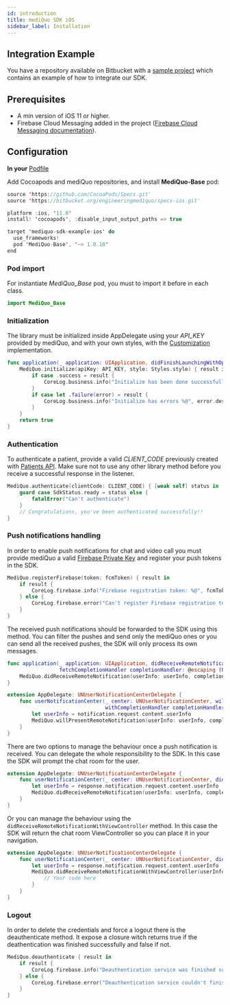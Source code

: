 ```yaml
---
id: introduction
title: mediQuo SDK iOS
sidebar_label: Installation
---
```


## Integration Example

You have a repository available on Bitbucket with a
[sample project](https://bitbucket.org/engineeringmediquo/mediquo-sdk-example-ios/src/master/)
which contains an example of how to integrate our SDK.

## Prerequisites

- A min version of iOS 11 or higher.
- Firebase Cloud Messaging added in the project ([Firebase Cloud Messaging documentation](https://firebase.google.com/docs/cloud-messaging/ios/client)).

## Configuration

**In your** [Podfile](https://guides.cocoapods.org/syntax/podfile.html)

Add Cocoapods and mediQuo repositories, and install **MediQuo-Base** pod:

```swift
source 'https://github.com/CocoaPods/Specs.git'
source 'https://bitbucket.org/engineeringmediquo/specs-ios.git'

platform :ios, '11.0'
install! 'cocoapods', :disable_input_output_paths => true

target 'mediquo-sdk-example-ios' do
  use_frameworks!
  pod 'MediQuo-Base', '~> 1.0.10'
end
```

### Pod import

For instantiate _MediQuo_Base_ pod, you must to import it before in each class.

```swift
import MediQuo_Base
```

### Initialization

The library must be initialized inside AppDelegate using your _API_KEY_ provided by mediQuo, and with your own styles, with the [Customization](https://developer.mediquo.com/docs/sdk/ios/customization) implementation.

```swift
func application(_ application: UIApplication, didFinishLaunchingWithOptions launchOptions: [UIApplication.LaunchOptionsKey: Any]?) -> Bool {
    MediQuo.initialize(apiKey: API_KEY, style: Styles.style) { result in
        if case .success = result {
            CoreLog.business.info("Initialize has been done successfully")
        }
        if case let .failure(error) = result {
            CoreLog.business.info("Initialize has errors %@", error.description)
        }
    }
    return true
}
```

### Authentication

To authenticate a patient, provide a valid _CLIENT_CODE_ previously created with [Patients API](http://developer.mediquo.com/docs/introduction/).
Make sure not to use any other library method before you receive a successful response in the listener.

```swift
MediQuo.authenticate(clientCode: CLIENT_CODE) { [weak self] status in
    guard case SdkStatus.ready = status else {
        fatalError("Can't authenticate")
    }
    // Congratulations, you've been authenticated successfully!!
}
```

### Push notifications handling

In order to enable push notifications for chat and video call you must provide mediQuo a valid [Firebase Private Key](https://firebase.google.com/docs/cloud-messaging/auth-server#provide-credentials-manually)
and register your push tokens in the SDK.

```swift
MediQuo.registerFirebase(token: fcmToken) { result in
    if result {
        CoreLog.firebase.info("Firebase registration token: %@", fcmToken)
    } else {
        CoreLog.firebase.error("Can't register Firebase registration token")
    }
}
```

The received push notifications should be forwarded to the SDK using this method. You can filter the pushes and send only the mediQuo ones or you can send all the received pushes, the SDK will only process its own messages.

```swift
func application(_ application: UIApplication, didReceiveRemoteNotification userInfo: [AnyHashable: Any],
                 fetchCompletionHandler completionHandler: @escaping (UIBackgroundFetchResult) -> Void) {
    MediQuo.didReceiveRemoteNotification(userInfo: userInfo, completion: completionHandler)
}

extension AppDelegate: UNUserNotificationCenterDelegate {
    func userNotificationCenter(_ center: UNUserNotificationCenter, willPresent notification: UNNotification,
                                withCompletionHandler completionHandler: @escaping (UNNotificationPresentationOptions) -> Void) {
        let userInfo = notification.request.content.userInfo
        MediQuo.willPresentRemoteNotification(userInfo: userInfo, completion: completionHandler)
    }
}
```

There are two options to manage the behaviour once a push notification is received. You can delegate the whole responsibility to the SDK. In this case the SDK will prompt the chat room for the user.

```swift
extension AppDelegate: UNUserNotificationCenterDelegate {
    func userNotificationCenter(_ center: UNUserNotificationCenter, didReceive response: UNNotificationResponse, withCompletionHandler completionHandler: @escaping () -> Void) {
        let userInfo = response.notification.request.content.userInfo
        MediQuo.didReceiveRemoteNotification(userInfo: userInfo, completion: completionHandler)
    }
}
```

Or you can manage the behaviour using the `didReceiveRemoteNotificationWithViewController` method. In this case the SDK will return the chat room ViewController so you can place it in your navigation.

```swift
extension AppDelegate: UNUserNotificationCenterDelegate {
    func userNotificationCenter(_ center: UNUserNotificationCenter, didReceive response: UNNotificationResponse, withCompletionHandler completionHandler: @escaping () -> Void) {
        let userInfo = response.notification.request.content.userInfo
        MediQuo.didReceiveRemoteNotificationWithViewController(userInfo: userInfo) { viewController in
            // Your code here
        }
    }
}
```

### Logout

In order to delete the credentials and force a logout there is the deauthenticate method. It expose a closure witch returns true if the deathentication was finished successfully and false if not.

```swift
MediQuo.deauthenticate { result in
    if result {
        CoreLog.firebase.info("Deauthentication service was finished successfully")
    } else {
        CoreLog.firebase.error("Deauthentication service couldn't finished successfully")
    }
}
```
